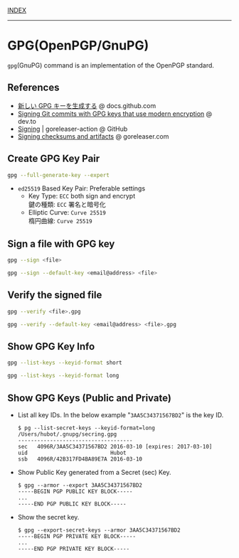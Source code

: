 [INDEX](../)

---

# GPG(OpenPGP/GnuPG)

`gpg`(GnuPG) command is an implementation of the OpenPGP standard.

## References

- [新しい GPG キーを生成する](https://docs.github.com/ja/authentication/managing-commit-signature-verification/generating-a-new-gpg-key) @ docs.github.com
- [Signing Git commits with GPG keys that use modern encryption](https://dev.to/benjaminblack/signing-git-commits-with-modern-encryption-1koh) @ dev.to
- [Signing](https://github.com/goreleaser/goreleaser-action#signing) | goreleaser-action @ GitHub
- [Signing checksums and artifacts](https://goreleaser.com/customization/sign/) @ goreleaser.com

## Create GPG Key Pair

```bash
gpg --full-generate-key --expert
```

- `ed25519` Based Key Pair: Preferable settings
  - Key Type: `ECC` both sign and encrypt<br>鍵の種類: `ECC` 署名と暗号化
  - Elliptic Curve: `Curve 25519`<br>楕円曲線: `Curve 25519`

## Sign a file with GPG key

```bash
gpg --sign <file>
```

```bash
gpg --sign --default-key <email@address> <file>
```

## Verify the signed file

```bash
gpg --verify <file>.gpg
```

```bash
gpg --verify --default-key <email@address> <file>.gpg
```

## Show GPG Key Info

```bash
gpg --list-keys --keyid-format short
```

```bash
gpg --list-keys --keyid-format long
```

## Show GPG Keys (Public and Private)

- List all key IDs. In the below example "`3AA5C34371567BD2`" is the key ID.

  ```shellsession
  $ pg --list-secret-keys --keyid-format=long
  /Users/hubot/.gnupg/secring.gpg
  ------------------------------------
  sec   4096R/3AA5C34371567BD2 2016-03-10 [expires: 2017-03-10]
  uid                          Hubot
  ssb   4096R/42B317FD4BA89E7A 2016-03-10
  ```

- Show Public Key generated from a Secret (sec) Key.

  ```shellsession
  $ gpg --armor --export 3AA5C34371567BD2
  -----BEGIN PGP PUBLIC KEY BLOCK-----
  ...
  -----END PGP PUBLIC KEY BLOCK-----
  ```

- Show the secret key.

  ```shellsession
  $ gpg --export-secret-keys --armor 3AA5C34371567BD2
  -----BEGIN PGP PRIVATE KEY BLOCK-----
  ...
  -----END PGP PRIVATE KEY BLOCK-----
  ```
